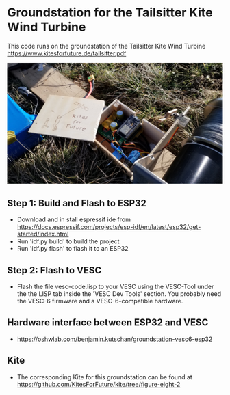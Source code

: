 # Groundstation for the Tailsitter Kite Wind Turbine

This code runs on the groundstation of the Tailsitter Kite Wind Turbine https://www.kitesforfuture.de/tailsitter.pdf

![alt text](https://github.com/KitesForFuture/powerplant/blob/main/groundstation/groundstation.jpg?raw=true)

## Step 1: Build and Flash to ESP32
* Download and in stall espressif ide from https://docs.espressif.com/projects/esp-idf/en/latest/esp32/get-started/index.html
* Run 'idf.py build' to build the project
* Run 'idf.py flash' to flash it to an ESP32


## Step 2: Flash to VESC
* Flash the file vesc-code.lisp to your VESC using the VESC-Tool under the the LISP tab inside the 'VESC Dev Tools' section. You probably need the VESC-6 firmware and a VESC-6-compatible hardware.

## Hardware interface between ESP32 and VESC
* https://oshwlab.com/benjamin.kutschan/groundstation-vesc6-esp32

## Kite
* The corresponding Kite for this groundstation can be found at https://github.com/KitesForFuture/kite/tree/figure-eight-2
